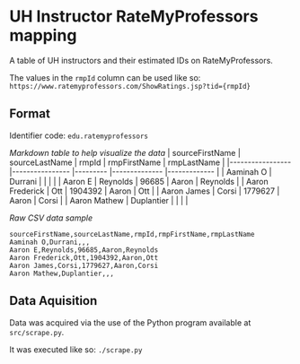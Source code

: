 # UH Instructor RateMyProfessors mapping

A table of UH instructors and their estimated IDs on RateMyProfessors.

The values in the `rmpId` column can be used like so: `https://www.ratemyprofessors.com/ShowRatings.jsp?tid={rmpId}`

## Format

Identifier code: `edu.ratemyprofessors`

*Markdown table to help visualize the data*
| sourceFirstName 	| sourceLastName 	| rmpId   	| rmpFirstName 	| rmpLastName 	|
|-----------------	|----------------	|---------	|--------------	|-------------	|
| Aaminah O       	| Durrani        	|         	|              	|             	|
| Aaron E         	| Reynolds       	| 96685   	| Aaron        	| Reynolds    	|
| Aaron Frederick 	| Ott            	| 1904392 	| Aaron        	| Ott         	|
| Aaron James     	| Corsi          	| 1779627 	| Aaron        	| Corsi       	|
| Aaron Mathew    	| Duplantier     	|         	|              	|             	|

*Raw CSV data sample*
```csv
sourceFirstName,sourceLastName,rmpId,rmpFirstName,rmpLastName
Aaminah O,Durrani,,,
Aaron E,Reynolds,96685,Aaron,Reynolds
Aaron Frederick,Ott,1904392,Aaron,Ott
Aaron James,Corsi,1779627,Aaron,Corsi
Aaron Mathew,Duplantier,,,
```

## Data Aquisition

Data was acquired via the use of the Python program available at `src/scrape.py`.

It was executed like so: `./scrape.py`
